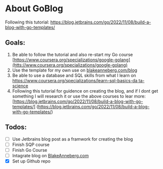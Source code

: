 # About GoBlog
Following this tutorial: https://blog.jetbrains.com/go/2022/11/08/build-a-blog-with-go-templates/

## Goals:
1. Be able to follow the tutorial and also re-start my Go course [https://www.coursera.org/specializations/google-golang](htts://www.coursera.org/specializations/google-golang)
2. Use the template for my own use on [blakeanneberg.com/blog](blakeanneberg.com/blog)
3. Be able to use a database and SQL skills from what I learn on [https://www.coursera.org/specializations/learn-sql-basics-da      ta-science](https://www.coursera.org/specializations/learn-sql-basics-data-science)
4. Following this tutorial for guidence on creating the blog, and if I dont get something I will research it or use the above       courses to lear more: [https://blog.jetbrains.com/go/2022/11/08/build-a-blog-with-go-templates/] (https://blog.jetbrains.com/go/2022/11/08/build-a-blog-with-go-templates/)
## Todos:
- [ ] Use Jetbrains blog post as a framwork for creating the blog
- [ ] Finish SQP course
- [ ] Finish Go Course
- [ ] Intagrate blog on [BlakeAnneberg.com](blakeanneberg.com)
- [x] Set up Github repo
